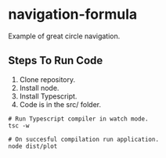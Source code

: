 # navigation-formula
Example of great circle navigation.

## Steps To Run Code
1. Clone repository.
1. Install node.
1. Install Typescript.
1. Code is in the src/ folder.
```
# Run Typescript compiler in watch mode.
tsc -w

# On succesful compilation run application.
node dist/plot
```
